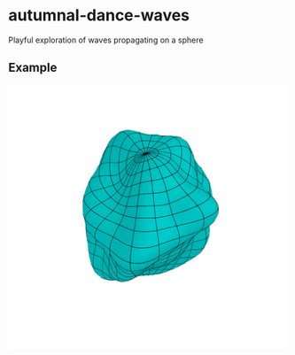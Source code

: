 # autumnal-dance-waves
Playful exploration of waves propagating on a sphere

## Example
![Wave Propogation on Sphere](frame_0435.png)
